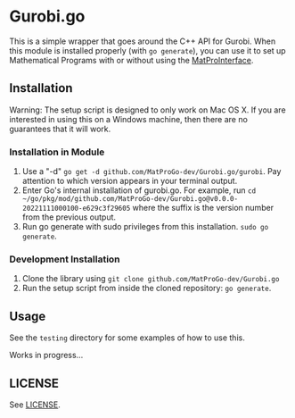 # Gurobi.go
This is a simple wrapper that goes around the C++ API for Gurobi.
When this module is installed properly (with `go generate`),
you can use it to set up Mathematical Programs with or
without using the [MatProInterface](https://github.com/MatProGo-dev/MatProInterface.go).

## Installation

Warning: The setup script is designed to only work on Mac OS X. If you are interested in using this on a Windows machine, then there are no guarantees that it will work.

### Installation in Module

1. Use a "-d" `go get -d github.com/MatProGo-dev/Gurobi.go/gurobi`. Pay attention to which version appears in your terminal output.
2. Enter Go's internal installation of gurobi.go. For example, run `cd ~/go/pkg/mod/github.com/MatProGo-dev/Gurobi.go@v0.0.0-20221111000100-e629c3f29605` where the suffix is the version number from the previous output.
3. Run go generate with sudo privileges from this installation. `sudo go generate`.

### Development Installation

1. Clone the library using `git clone github.com/MatProGo-dev/Gurobi.go `
2. Run the setup script from inside the cloned repository: `go generate`.

## Usage

See the `testing` directory for some examples of how to use this.

Works in progress...



## LICENSE
See [LICENSE](LICENSE).